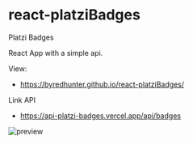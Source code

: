 # react-platziBadges

Platzi Badges

React App with a simple api.

View:
- https://byredhunter.github.io/react-platziBadges/

Link API
- https://api-platzi-badges.vercel.app/api/badges

![preview](https://repository-images.githubusercontent.com/282566280/2dc63680-cec7-11ea-9f02-d9c588eec1dc)
